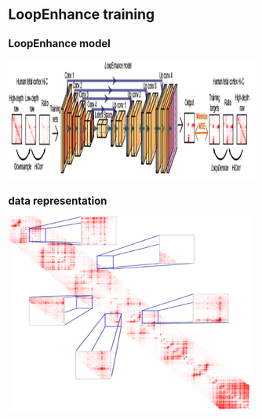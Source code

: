 # LoopEnhance training
## LoopEnhance model
<p align="center">
<img align="center" src="https://github.com/JinLabBioinfo/DeepLoop/blob/master/images/LoopEnhance_model.PNG" width="900" height="250">
</p>

## data representation
<p align="center">
<img align="center" src="https://github.com/JinLabBioinfo/DeepLoop/blob/master/images/data_representation.png" width="500" height="400">
</p>

